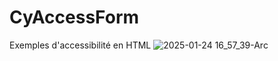 # CyAccessForm
Exemples d'accessibilité en HTML
![2025-01-24 16_57_39-Arc](https://github.com/user-attachments/assets/b9342455-e4de-4808-a2dd-09d1a12b2f21)
